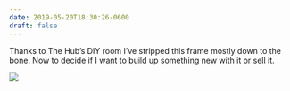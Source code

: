 ```yaml
---
date: 2019-05-20T18:30:26-0600
draft: false
---
```


Thanks to The Hub’s DIY room I’ve stripped this frame mostly down to the bone. Now to decide if I want to build up something new with it or sell it.

![](/images/2019/032be3b9b0.jpg)

